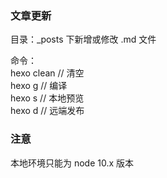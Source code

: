 <!--
 * @Author: xiangxiaojun
 * @Date: 2022-08-11 15:24:22
 * @Descripttion: 说明
-->
### 文章更新  

目录：_posts 下新增或修改 .md 文件   

命令：   
hexo clean // 清空   
hexo g // 编译   
hexo s // 本地预览   
hexo d // 远端发布   

### 注意   

本地环境只能为 node 10.x 版本